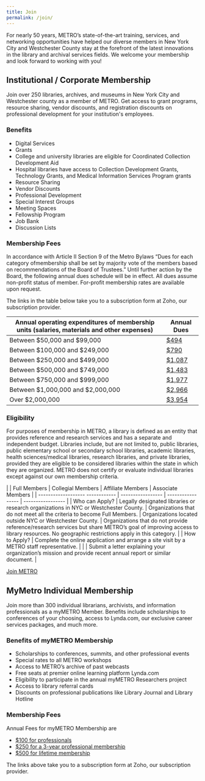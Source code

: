 ```yaml
---
title: Join
permalink: /join/
---
```


For nearly 50 years, METRO’s state-of-the-art training, services, and networking opportunities have helped our diverse members in New York City and Westchester County stay at the forefront of the latest innovations in the library and archival services fields. We welcome your membership and look forward to working with you!

## Institutional / Corporate Membership

Join over 250 libraries, archives, and museums in New York City and Westchester county as a member of METRO. Get access to grant programs, resource sharing, vendor discounts, and registration discounts on professional development for your institution's employees.

### Benefits

* Digital Services
* Grants
* College and university libraries are eligible for Coordinated Collection Development Aid
* Hospital libraries have access to Collection Development Grants, Technology Grants, and Medical Information Services Program grants
* Resource Sharing
* Vendor Discounts
* Professional Development
* Special Interest Groups
* Meeting Spaces
* Fellowship Program
* Job Bank
* Discussion Lists

### Membership Fees

In accordance with Article II Section 9 of the Metro Bylaws “Dues for each category ofmembership shall be set by majority vote of the members based on recommendations of the Board of Trustees.” Until further action by the Board, the following annual dues schedule will be in effect. All dues assume non-profit status of member. For-profit membership rates are available upon request. 

The links in the table below take you to a subscription form at Zoho, our subscription provider.

|  Annual operating expenditures of membership units (salaries, materials and other expenses)  |  Annual Dues                | 
|  ------------------------------------------  |  ----------------------  | 
|  Between $50,000 and $99,000     | [$494](https://subscriptions.zoho.com/subscribe/de50ca02d6dbffb85eeac4f2336c4c166a2bba0f6b053217afe8ded60e8a6aa6/institution50to99)            | 
|    Between $100,000 and $249,000     |  [$790](https://subscriptions.zoho.com/subscribe/de50ca02d6dbffb85eeac4f2336c4c166a2bba0f6b053217afe8ded60e8a6aa6/institution100000to249000)            | 
|  Between $250,000 and $499,000     |  [$1,087](https://subscriptions.zoho.com/subscribe/de50ca02d6dbffb85eeac4f2336c4c166a2bba0f6b053217afe8ded60e8a6aa6/institution100000to249000)            | 
|  Between $500,000 and $749,000    |  [$1,483](https://subscriptions.zoho.com/subscribe/de50ca02d6dbffb85eeac4f2336c4c166a2bba0f6b053217afe8ded60e8a6aa6/institution750k-999k)            | 
|  Between $750,000 and $999,000      |  [$1,977](https://subscriptions.zoho.com/subscribe/de50ca02d6dbffb85eeac4f2336c4c166a2bba0f6b053217afe8ded60e8a6aa6/institution1m-2m)            | 
|  Between $1,000,000 and $2,000,000 |  [$2,966](https://subscriptions.zoho.com/subscribe/de50ca02d6dbffb85eeac4f2336c4c166a2bba0f6b053217afe8ded60e8a6aa6/institution1m-2m)            | 
|   Over $2,000,000                  |  [$3,954](https://subscriptions.zoho.com/subscribe/de50ca02d6dbffb85eeac4f2336c4c166a2bba0f6b053217afe8ded60e8a6aa6/institution2mplus)            | 

### Eligibility

For purposes of membership in METRO, a library is defined as an entity that provides reference and research services and has a separate and independent budget. Libraries include, but are not limited to, public libraries, public elementary school or secondary school libraries, academic libraries, health sciences/medical libraries, research libraries, and private libraries, provided they are eligible to be considered libraries within the state in which they are organized. METRO does not certify or evaluate individual libraries except against our own membership criteria.

|                       |  Full Members  |  Collegial Members  |  Affiliate Members  |  Associate Members  |
|  -------------------     ------------  |  -----------------  |  -----------------  |  -----------------  |
|  Who can Apply?       |  Legally designated libraries or research organizations in NYC or Westchester County.  |  Organizations that do not meet all the criteria to become Full Members.  |  Organizations located outside NYC or Westchester County.  |  Organizations that do not provide reference/research services but share METRO’s goal of improving access to library resources. No geographic restrictions apply in this category.  |
|  How to Apply?   |  Complete the online application and arrange a site visit by a METRO staff representative.               |                     |                     |   Submit a letter explaining your organization’s mission and provide recent annual report or similar document.  |


[Join METRO](http://goo.gl/forms/4b8xV8yFPi)

## MyMetro Individual Membership

Join more than 300 individual librarians, archivists, and information professionals as a myMETRO Member. Benefits include scholarships to conferences of your choosing, access to Lynda.com, our exclusive career services packages, and much more.

### Benefits of myMETRO Membership

* Scholarships to conferences, summits, and other professional events
* Special rates to all METRO workshops
* Access to METRO’s archive of past webcasts
* Free seats at premier online learning platform Lynda.com
* Eligibility to participate in the annual myMETRO Researchers project
* Access to library referral cards
* Discounts on professional publications like Library Journal and Library Hotline

### Membership Fees

Annual Fees for myMETRO Membership are

* [$100 for professionals](https://subscriptions.zoho.com/subscribe/de50ca02d6dbffb85eeac4f2336c4c166a2bba0f6b053217afe8ded60e8a6aa6/individual1year)
* [$250 for a 3-year professional membership](https://subscriptions.zoho.com/subscribe/de50ca02d6dbffb85eeac4f2336c4c166a2bba0f6b053217afe8ded60e8a6aa6/individual3year)
* [$500 for lifetime membership](https://subscriptions.zoho.com/subscribe/de50ca02d6dbffb85eeac4f2336c4c166a2bba0f6b053217afe8ded60e8a6aa6/individuallifetime)

The links above take you to a subscription form at Zoho, our subscription provider.




